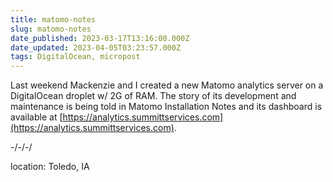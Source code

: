 ```yaml
---
title: matomo-notes
slug: matomo-notes
date_published: 2023-03-17T13:16:00.000Z
date_updated: 2023-04-05T03:23:57.000Z
tags: DigitalOcean, micropost
---
```


Last weekend Mackenzie and I created a new Matomo analytics server on a DigitalOcean droplet w/ 2G of RAM. The story of its development and maintenance is being told in Matomo Installation Notes and its dashboard is available at [https://analytics.summittservices.com](https://analytics.summittservices.com).

-/-/-/

location: Toledo, IA
